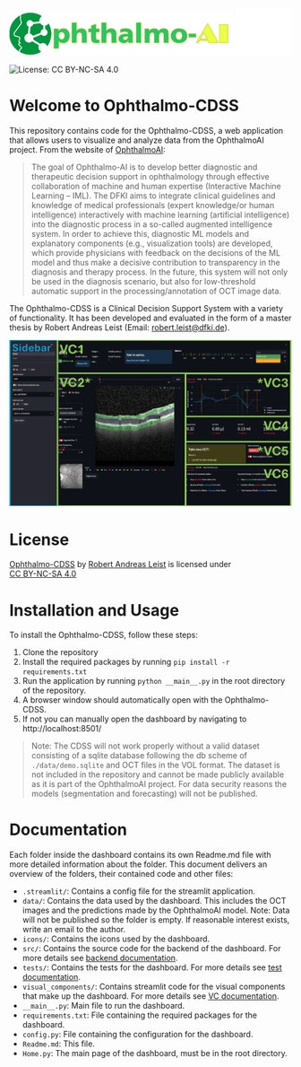 <img src="icons/OAI-logo.png" alt="DFKI Logo" width="400"/>
<img src="icons/DFKI-Logo.png" alt="DFKI Logo" width="100"/>

![License: CC BY-NC-SA 4.0](https://img.shields.io/badge/License-CC%20BY--NC--SA%204.0-lightgrey.svg)
# Welcome to Ophthalmo-CDSS
This repository contains code for the Ophthalmo-CDSS, a web application that allows users to visualize and 
analyze data from the OphthalmoAI project. From the website of [OphthalmoAI](https://medicalcps.dfki.de/?page_id=1687):
> The goal of Ophthalmo-AI is to develop better diagnostic and therapeutic decision support in ophthalmology 
> through effective collaboration of machine and human expertise (Interactive Machine Learning – IML). 
> The DFKI aims to integrate clinical guidelines and knowledge of medical professionals 
> (expert knowledge/or human intelligence) interactively with machine learning (artificial intelligence) 
> into the diagnostic process in a so-called augmented intelligence system. In order to achieve this, 
> diagnostic ML models and explanatory components (e.g., visualization tools) are developed, which provide 
> physicians with feedback on the decisions of the ML model and thus make a decisive contribution to 
> transparency in the diagnosis and therapy process. In the future, this system will not only be used in 
> the diagnosis scenario, but also for low-threshold automatic support in the processing/annotation of OCT 
> image data.

The Ophthalmo-CDSS is a Clinical Decision Support System with a variety of functionality. It has been 
developed and evaluated in the form of a master thesis by Robert Andreas Leist (Email: robert.leist@dfki.de).

![teaser_image.png](teaser_image.png)

# License
<p xmlns:cc="http://creativecommons.org/ns#" xmlns:dct="http://purl.org/dc/terms/"><a property="dct:title" rel="cc:attributionURL" href="https://github.com/DFKI-Interactive-Machine-Learning/ophthalmo-cdss">Ophthalmo-CDSS</a> by <a rel="cc:attributionURL dct:creator" property="cc:attributionName" href="https://github.com/robertleist">Robert Andreas Leist</a> is licensed under <a href="https://creativecommons.org/licenses/by-nc-sa/4.0/?ref=chooser-v1" target="_blank" rel="license noopener noreferrer" style="display:inline-block;">CC BY-NC-SA 4.0<img style="height:22px!important;margin-left:3px;vertical-align:text-bottom;" src="https://mirrors.creativecommons.org/presskit/icons/cc.svg?ref=chooser-v1" alt=""><img style="height:22px!important;margin-left:3px;vertical-align:text-bottom;" src="https://mirrors.creativecommons.org/presskit/icons/by.svg?ref=chooser-v1" alt=""><img style="height:22px!important;margin-left:3px;vertical-align:text-bottom;" src="https://mirrors.creativecommons.org/presskit/icons/nc.svg?ref=chooser-v1" alt=""><img style="height:22px!important;margin-left:3px;vertical-align:text-bottom;" src="https://mirrors.creativecommons.org/presskit/icons/sa.svg?ref=chooser-v1" alt=""></a></p>

# Installation and Usage
To install the Ophthalmo-CDSS, follow these steps:
1. Clone the repository
2. Install the required packages by running `pip install -r requirements.txt`
3. Run the application by running `python __main__.py` in the root directory of the repository.
4. A browser window should automatically open with the Ophthalmo-CDSS.
5. If not you can manually open the dashboard by navigating to http://localhost:8501/

> Note: The CDSS will not work properly without a valid dataset consisting of a sqlite database following the db scheme 
> of `./data/demo.sqlite` and OCT files in the VOL format. 
> The dataset is not included in the repository and cannot be made publicly available as it is part of the 
> OphthalmoAI project. For data security reasons the models (segmentation and forecasting) will not be published.
# Documentation
Each folder inside the dashboard contains its own Readme.md file with more detailed information about the folder. 
This document delivers an overview of the folders, their contained code and other files:
- `.streamlit/`: Contains a config file for the streamlit application.
- `data/`: Contains the data used by the dashboard. This includes the OCT images and the predictions made by the 
  OphthalmoAI model. Note: Data will not be published so the folder is empty. If reasonable interest exists, write an email to the author.
- `icons/`: Contains the icons used by the dashboard.
- `src/`: Contains the source code for the backend of the dashboard. For more details see [backend documentation](../ophthalmo-cdss/src/Readme.md).
- `tests/`: Contains the tests for the dashboard. For more details see [test documentation](tests/Readme.md).
- `visual_components/`: Contains streamlit code for the visual components that make up the dashboard. 
  For more details see [VC documentation](visual_components/Readme.md).
- `__main__.py`: Main file to run the dashboard.
- `requirements.txt`: File containing the required packages for the dashboard.
- `config.py`: File containing the configuration for the dashboard.
- `Readme.md`: This file.
- `Home.py`: The main page of the dashboard, must be in the root directory.